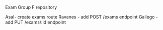 Exam Group F repository

Asal- create exams route
Ravanes -  add POST /exams endpoint
Gallego - add PUT /exams/:id endpoint